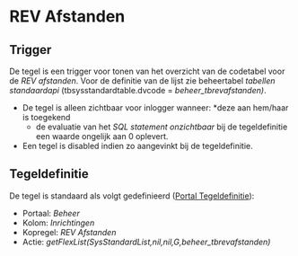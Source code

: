 # REV Afstanden

## Trigger

De tegel is een trigger voor tonen van het overzicht van de codetabel voor de *REV afstanden*. Voor de definitie van de lijst zie beheertabel *tabellen standaardapi* (tbsysstandardtable.dvcode = *beheer_tbrevafstanden)*.

* De tegel is alleen zichtbaar voor inlogger wanneer:
    *deze aan hem/haar is toegekend
  * de evaluatie van het *SQL statement onzichtbaar* bij de tegeldefinitie een waarde ongelijk aan 0 oplevert.
* Een tegel is disabled indien zo aangevinkt bij de tegeldefinitie.

## Tegeldefinitie

De tegel is standaard als volgt gedefinieerd ([Portal Tegeldefinitie](/docs/instellen_inrichten/portaldefinitie/portal_tegel.md)):

* Portaal: *Beheer*
* Kolom: *Inrichtingen*
* Kopregel: *REV Afstanden*
* Actie: *getFlexList(SysStandardList,nil,nil,G,beheer_tbrevafstanden)*
